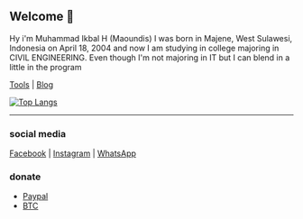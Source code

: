 ## Welcome 👏

Hy i'm Muhammad Ikbal H (Maoundis) I was born in Majene, West Sulawesi, Indonesia on April 18, 2004 and now I am studying in college majoring in CIVIL ENGINEERING.
Even though I'm not majoring in IT but I can blend in a little in the program

[Tools](https://tools.maoundis.com) | [Blog](https://blog.maoundis.com)

[![Top Langs](https://github-readme-stats.vercel.app/api/top-langs/?username=ikbal-hanafi&layout=compact)](https://github.com/anuraghazra/github-readme-stats)

---

### social media
[Facebook](https://fb.me/Xiuz.Maoundis) | [Instagram](https://instagram.com/ikbal.rdmc__) | [WhatsApp](https://wa.me/+6283138932677)

### donate
- [Paypal](https://paypal.me/ikbalRdmc)
- [BTC](https://www.blockchain.com/btc/address/1P9cv66bjFdwpGYFFx9BbC82kGvZA8qMwC)
